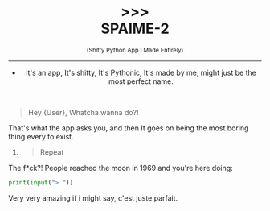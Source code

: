 # <div align="center">>>><br>SPAIME-2‌</div>
<div align="center"><sup>(Shitty Python App I Made Entirely)</sup></div>

---
- <div align="center">It's an app, It's shitty, It's Pythonic, It's made by me, might just be the most perfect name.</div>

<br/>

> Hey {User}, Whatcha wanna do?!

That's what the app asks you, and then It goes on being the most boring thing every to exist.

1. > Repeat

The f*ck?!
People reached the moon in 1969 and you're here doing:
```py
print(input("> "))
```
Very very amazing if i might say, c'est juste parfait.
